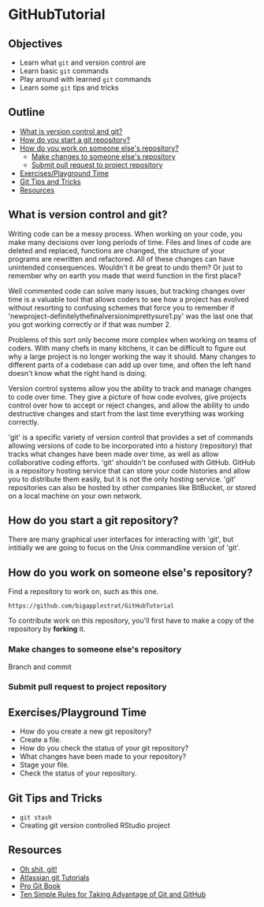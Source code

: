 # GitHubTutorial

## Objectives

- Learn what `git` and version control are
- Learn basic `git` commands
- Play around with learned `git` commands
- Learn some `git` tips and tricks

## Outline

- [What is version control and git?](#what-is-version-control-and-git)
- [How do you start a git repository?](#how-do-you-start-a-git-repository)
- [How do you work on someone else's repository?](#how-do-you-work-on-someone-elses-repository)
  - [Make changes to someone else's repository](#make-changes-to-someone-elses-repository)
  - [Submit pull request to project repository](#submit-pull-request-to-project-repository)
- [Exercises/Playground Time](#exercisesplayground-time)
- [Git Tips and Tricks](#git-tips-and-tricks)
- [Resources](#resources)

## What is version control and git?

Writing code can be a messy process. When working on your code, you make many decisions over long periods of time. Files and lines of code are deleted and replaced, functions are changed, the structure of your programs are rewritten and refactored. All of these changes can have unintended consequences. Wouldn't it be great to undo them? Or just to remember why on earth you made that weird function in the first place? 

Well commented code can solve many issues, but tracking changes over time is a valuable tool that allows coders to see how a project has evolved without resorting to confusing schemes that force you to remember if 'newproject-definitelythefinalversionimprettysure1.py' was the last one that you got working correctly or if that was number 2.

Problems of this sort only become more complex when working on teams of coders. With many chefs in many kitchens, it can be difficult to figure out why a large project is no longer working the way it should. Many changes to different parts of a codebase can add up over time, and often the left hand doesn't know what the right hand is doing.

Version control systems allow you the ability to track and manage changes to code over time. They give a picture of how code evolves, give projects control over how to accept or reject changes, and allow the ability to undo destructive changes and start from the last time everything was working correctly.

'git' is a specific variety of version control that provides a set of commands allowing versions of code to be incorporated into a history (repository) that tracks what changes have been made over time, as well as allow collaborative coding efforts. 'git' shouldn't be confused with GitHub. GitHub is a repository hosting service that can store your code histories and allow you to distribute them easily, but it is not the only hosting service. 'git' repositories can also be hosted by other companies like BitBucket, or stored on a local machine on your own network.

## How do you start a git repository?

There are many graphical user interfaces for interacting with 'git', but intitially we are going to focus on the Unix commandline version of 'git'.

## How do you work on someone else's repository?

Find a repository to work on, such as this one.

```
https://github.com/bigapplestrat/GitHubTutorial
```

To contribute work on this repository, you'll first have to make a copy of the
repository by **forking** it.

### Make changes to someone else's repository

Branch and commit

### Submit pull request to project repository

## Exercises/Playground Time

- How do you create a new git repository?
- Create a file.
- How do you check the status of your git repository?
- What changes have been made to your repository?
- Stage your file.
- Check the status of your repository.

## Git Tips and Tricks

- `git stash`
- Creating git version controlled RStudio project

## Resources

- [Oh shit, git!](http://ohshitgit.com/)
- [Atlassian git Tutorials](https://www.atlassian.com/git/tutorials/)
- [Pro Git Book](https://git-scm.com/book/en/v2)
- [Ten Simple Rules for Taking Advantage of Git and GitHub](http://dx.doi.org/10.1371/journal.pcbi.1004947)

